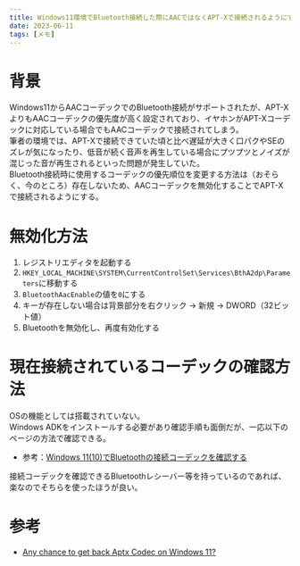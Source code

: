 ```yaml
---
title: Windows11環境でBluetooth接続した際にAACではなくAPT-Xで接続されるようにする
date: 2023-06-11
tags: [メモ]
---
```

# 背景
Windows11からAACコーデックでのBluetooth接続がサポートされたが、APT-XよりもAACコーデックの優先度が高く設定されており、イヤホンがAPT-Xコーデックに対応している場合でもAACコーデックで接続されてしまう。  
筆者の環境では、APT-Xで接続できていた頃と比べ遅延が大きく口パクやSEのズレが気になったり、低音が続く音声を再生している場合にプツプツとノイズが混じった音が再生されるといった問題が発生していた。  
Bluetooth接続時に使用するコーデックの優先順位を変更する方法は（おそらく、今のところ）存在しないため、AACコーデックを無効化することでAPT-Xで接続されるようにする。  

# 無効化方法
1. レジストリエディタを起動する
1. `HKEY_LOCAL_MACHINE\SYSTEM\CurrentControlSet\Services\BthA2dp\Parameters`に移動する
1. `BluetoothAacEnable`の値を`0`にする
  1. キーが存在しない場合は背景部分を右クリック → 新規 → DWORD（32ビット値）
1. Bluetoothを無効化し、再度有効化する

# 現在接続されているコーデックの確認方法
OSの機能としては搭載されていない。  
Windows ADKをインストールする必要があり確認手順も面倒だが、一応以下のページの方法で確認できる。  
- 参考：[Windows 11(10)でBluetoothの接続コーデックを確認する](https://redo495.blog/8341/)

接続コーデックを確認できるBluetoothレシーバー等を持っているのであれば、楽なのでそちらを使ったほうが良い。

# 参考
- [Any chance to get back Aptx Codec on Windows 11?](https://www.reddit.com/r/Windows11/comments/qouxsp/any_chance_to_get_back_aptx_codec_on_windows_11/)